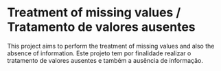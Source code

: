 # Treatment of missing values / Tratamento de valores ausentes

This project aims to perform the treatment of missing values ​​and also the absence of information.
Este projeto tem por finalidade realizar o tratamento de valores ausentes e também a ausência de informação.
